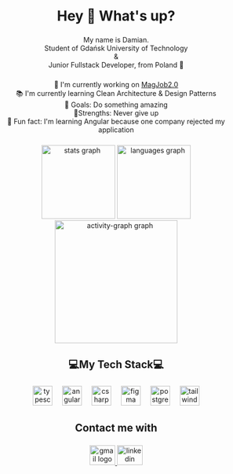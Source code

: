 

<h1 align="center">Hey 👋 What's up?</h1>

###

<p align="center">My name is Damian.<br>Student of Gdańsk University of Technology <br>&<br> Junior Fullstack Developer, from Poland 🥟</p>

###
  <p align="center">🔬 I'm currently working on <a href="https://github.com/KeepIt-Up/MagJob">MagJob2.0</a><br>
      📚 I'm currently learning Clean Architecture & Design Patterns<br>
      🎯 Goals: Do something amazing<br>
      💪Strengths: Never give up<br>
      🎲 Fun fact: I'm learning Angular because one company rejected my application</p>
  


</div>


###

<div align="center">
  <img src="https://github-readme-stats.vercel.app/api?username=DamianLaczynski&hide_title=true&hide_rank=true&show_icons=true&include_all_commits=true&count_private=true&disable_animations=true&theme=dracula&locale=en&hide_border=true&order=1" height="150" alt="stats graph"  />
  <img src="https://github-readme-stats.vercel.app/api/top-langs?username=DamianLaczynski&locale=en&hide_title=true&layout=compact&card_width=320&langs_count=5&theme=dracula&hide_border=true&order=2" height="150" alt="languages graph"  />
  <img src="https://github-readme-activity-graph.vercel.app/graph?username=DamianLaczynski&radius=5&theme=dracula&area=true&order=5&hide_border=true&hide_title=true" height="250" alt="activity-graph graph"  />
</div>

###

<h2 align="center">💻My Tech Stack💻</h2>

###

<div align="center">
  <img src="https://img.shields.io/badge/TypeScript-3178C6?logo=typescript&logoColor=white&style=for-the-badge" height="40" alt="typescript logo"  />
  <img width="12" />
  <img src="https://img.shields.io/badge/Angular-DD0031?logo=angular&logoColor=white&style=for-the-badge" height="40" alt="angularjs logo"  />
  <img width="12" />
  <img src="https://img.shields.io/badge/C Sharp-239120?logo=csharp&logoColor=white&style=for-the-badge" height="40" alt="csharp logo"  />
  <img width="12" />
  <img src="https://img.shields.io/badge/Figma-F24E1E?logo=figma&logoColor=white&style=for-the-badge" height="40" alt="figma logo"  />
  <img width="12" />
  <img src="https://img.shields.io/badge/PostgreSQL-4169E1?logo=postgresql&logoColor=white&style=for-the-badge" height="40" alt="postgresql logo"  />
  <img width="12" />
  <img src="https://img.shields.io/badge/Tailwind CSS-06B6D4?logo=tailwindcss&logoColor=black&style=for-the-badge" height="40" alt="tailwindcss logo"  />
</div>

###

<h2 align="center">Contact me with</h2>

###

<div align="center">
  <a href="mailto:damian.laczynski.edu@gmail.com" target="_blank">
    <img src="https://raw.githubusercontent.com/maurodesouza/profile-readme-generator/master/src/assets/icons/social/gmail/default.svg" width="52" height="40" alt="gmail logo"  />
  </a>
  <a href="https://www.linkedin.com/in/damianlaczynski/" target="_blank">
    <img src="https://raw.githubusercontent.com/maurodesouza/profile-readme-generator/master/src/assets/icons/social/linkedin/default.svg" width="52" height="40" alt="linkedin logo"  />
  </a>
</div>

###
